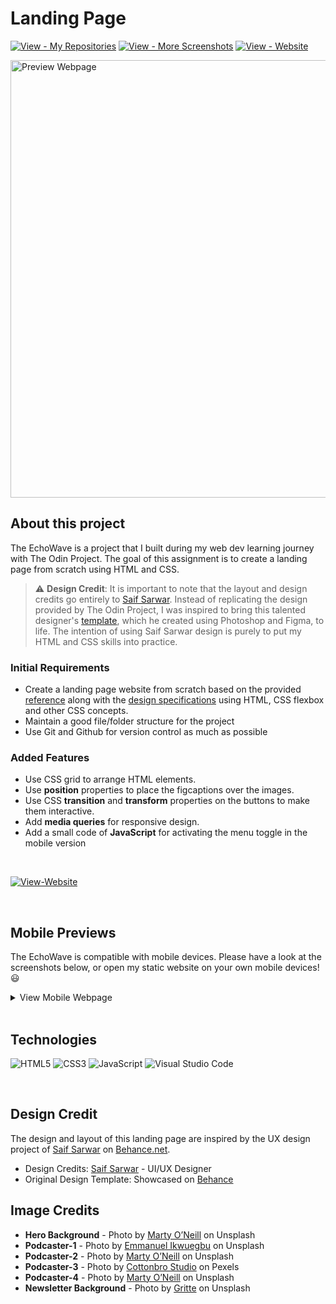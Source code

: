 # Landing Page

[![View - My Repositories](https://img.shields.io/badge/View-My_Repositories-brown?logo=GitHub)](https://github.com/chanronnie?tab=repositories)
[![View - More Screenshots](https://img.shields.io/badge/View-More_Screenshots-D2649A?logo=GitHub)](./images/website-previews/)
[![View - Website ](https://img.shields.io/badge/View-Website-orange)](https://chanronnie.github.io/the-odin-project/landing-page/)

<img src="./images/website-previews/preview-desktop.png" alt="Preview Webpage" width="700">

## About this project

The EchoWave is a project that I built during my web dev learning journey with The Odin Project. The goal of this assignment is to create a landing page from scratch using HTML and CSS.

> ⚠️ **Design Credit**: It is important to note that the layout and design credits go entirely to [Saif Sarwar](https://www.behance.net/frametix). Instead of replicating the design provided by The Odin Project, I was inspired to bring this talented designer's [template](https://www.behance.net/gallery/198735215/EchoWave-Podcast-Website-Landing-Page-Ui-Design?tracking_source=search_projects_views|podcast+landing+page&l=13), which he created using Photoshop and Figma, to life. The intention of using Saif Sarwar design is purely to put my HTML and CSS skills into practice.

### Initial Requirements

- Create a landing page website from scratch based on the provided [reference](https://cdn.statically.io/gh/TheOdinProject/curriculum/81a5d553f4073e593d23a6ab00d50eef8620796d/foundations/html_css/project/imgs/01.png) along with the [design specifications](https://cdn.statically.io/gh/TheOdinProject/curriculum/81a5d553f4073e593d23a6ab00d50eef8620796d/foundations/html_css/project/imgs/02.png) using HTML, CSS flexbox and other CSS concepts.
- Maintain a good file/folder structure for the project
- Use Git and Github for version control as much as possible

### Added Features

- Use CSS grid to arrange HTML elements.
- Use **position** properties to place the figcaptions over the images.
- Use CSS **transition** and **transform** properties on the buttons to make them interactive.
- Add **media queries** for responsive design.
- Add a small code of **JavaScript** for activating the menu toggle in the mobile version

<br>

[![View-Website ](https://img.shields.io/badge/View-Website-orange?style=for-the-badge)](https://chanronnie.github.io/the-odin-project/landing-page/)

<br>

## Mobile Previews

The EchoWave is compatible with mobile devices. Please have a look at the screenshots below, or open my static website on your own mobile devices!😃

<details>
  <summary>View Mobile Webpage</summary>
<img src="./images/website-previews/preview-mobile.png" width="400" alt="Preview Mobile">
</details>

<br>

## Technologies

![HTML5](https://img.shields.io/badge/html5-%23E34F26.svg?style=for-the-badge&logo=html5&logoColor=white) ![CSS3](https://img.shields.io/badge/css3-%231572B6.svg?style=for-the-badge&logo=css3&logoColor=white) ![JavaScript](https://img.shields.io/badge/javascript-%23323330.svg?style=for-the-badge&logo=javascript&logoColor=%23F7DF1E) ![Visual Studio Code](https://img.shields.io/badge/Visual%20Studio%20Code-0078d7.svg?style=for-the-badge&logo=visual-studio-code&logoColor=white)

<br>

## Design Credit

The design and layout of this landing page are inspired by the UX design project of [Saif Sarwar](https://www.behance.net/frametix) on [Behance.net](https://www.behance.net/gallery/198735215/EchoWave-Podcast-Website-Landing-Page-Ui-Design?tracking_source=search_projects_views|podcast+landing+page&l=13).

- Design Credits: [Saif Sarwar](https://www.behance.net/frametix) - UI/UX Designer
- Original Design Template: Showcased on [Behance](https://www.behance.net/gallery/198735215/EchoWave-Podcast-Website-Landing-Page-Ui-Design?tracking_source=search_projects_views|podcast+landing+page&l=13)

## Image Credits

- **Hero Background** - Photo by [Marty O’Neill](https://unsplash.com/@marty_made_it) on Unsplash
- **Podcaster-1** - Photo by [
  Emmanuel Ikwuegbu](https://unsplash.com/@emmages) on Unsplash
- **Podcaster-2** - Photo by [Marty O’Neill](https://unsplash.com/@marty_made_it) on Unsplash
- **Podcaster-3** - Photo by [Cottonbro Studio](https://www.pexels.com/@cottonbro/) on Pexels
- **Podcaster-4** - Photo by [Marty O’Neill](https://unsplash.com/@marty_made_it) on Unsplash
- **Newsletter Background** - Photo by [Gritte](https://unsplash.com/@gritte) on Unsplash
